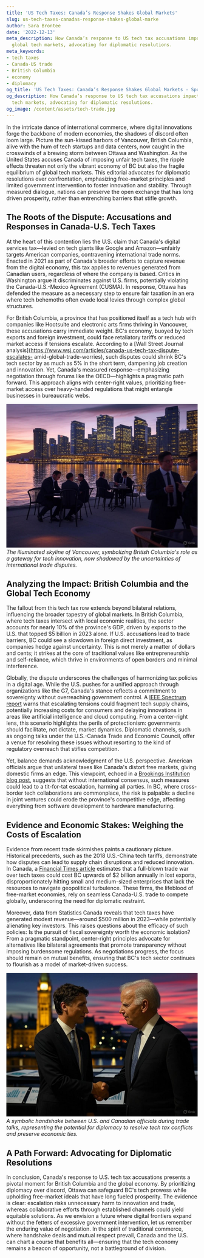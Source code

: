```yaml
---
title: 'US Tech Taxes: Canada’s Response Shakes Global Markets'
slug: us-tech-taxes-canadas-response-shakes-global-marke
author: Sara Brontee
date: '2022-12-13'
meta_description: How Canada’s response to US tech tax accusations impacts BC and
  global tech markets, advocating for diplomatic resolutions.
meta_keywords:
- tech taxes
- Canada-US trade
- British Columbia
- economy
- diplomacy
og_title: 'US Tech Taxes: Canada’s Response Shakes Global Markets - Spot News 24'
og_description: How Canada’s response to US tech tax accusations impacts BC and global
  tech markets, advocating for diplomatic resolutions.
og_image: /content/assets/tech-trade.jpg
---
```



In the intricate dance of international commerce, where digital innovations forge the backbone of modern economies, the shadows of discord often loom large. Picture the sun-kissed harbors of Vancouver, British Columbia, alive with the hum of tech startups and data centers, now caught in the crosswinds of a brewing storm between Ottawa and Washington. As the United States accuses Canada of imposing unfair tech taxes, the ripple effects threaten not only the vibrant economy of BC but also the fragile equilibrium of global tech markets. This editorial advocates for diplomatic resolutions over confrontation, emphasizing free-market principles and limited government intervention to foster innovation and stability. Through measured dialogue, nations can preserve the open exchange that has long driven prosperity, rather than entrenching barriers that stifle growth.

## The Roots of the Dispute: Accusations and Responses in Canada-U.S. Tech Taxes

At the heart of this contention lies the U.S. claim that Canada's digital services tax—levied on tech giants like Google and Amazon—unfairly targets American companies, contravening international trade norms. Enacted in 2021 as part of Canada's broader efforts to capture revenue from the digital economy, this tax applies to revenues generated from Canadian users, regardless of where the company is based. Critics in Washington argue it discriminates against U.S. firms, potentially violating the Canada-U.S.-Mexico Agreement (CUSMA). In response, Ottawa has defended the measure as a necessary step to ensure fair taxation in an era where tech behemoths often evade local levies through complex global structures.

For British Columbia, a province that has positioned itself as a tech hub with companies like Hootsuite and electronic arts firms thriving in Vancouver, these accusations carry immediate weight. BC's economy, buoyed by tech exports and foreign investment, could face retaliatory tariffs or reduced market access if tensions escalate. According to a [Wall Street Journal analysis](https://www.wsj.com/articles/canada-us-tech-tax-dispute-escalates- amid-global-trade-worries), such disputes could shrink BC's tech sector by as much as 5% in the short term, dampening job creation and innovation. Yet, Canada's measured response—emphasizing negotiation through forums like the OECD—highlights a pragmatic path forward. This approach aligns with center-right values, prioritizing free-market access over heavy-handed regulations that might entangle businesses in bureaucratic webs.

![Vancouver Tech Hub at Dusk](/content/assets/vancouver-skyline-tech-buildings.jpg)  
*The illuminated skyline of Vancouver, symbolizing British Columbia's role as a gateway for tech innovation, now shadowed by the uncertainties of international trade disputes.*

## Analyzing the Impact: British Columbia and the Global Tech Economy

The fallout from this tech tax row extends beyond bilateral relations, influencing the broader tapestry of global markets. In British Columbia, where tech taxes intersect with local economic realities, the sector accounts for nearly 10% of the province's GDP, driven by exports to the U.S. that topped $5 billion in 2023 alone. If U.S. accusations lead to trade barriers, BC could see a slowdown in foreign direct investment, as companies hedge against uncertainty. This is not merely a matter of dollars and cents; it strikes at the core of traditional values like entrepreneurship and self-reliance, which thrive in environments of open borders and minimal interference.

Globally, the dispute underscores the challenges of harmonizing tax policies in a digital age. While the U.S. pushes for a unified approach through organizations like the G7, Canada's stance reflects a commitment to sovereignty without overreaching government control. A [IEEE Spectrum report](https://spectrum.ieee.org/canada-us-tech-tax-conflict-global-implications) warns that escalating tensions could fragment tech supply chains, potentially increasing costs for consumers and delaying innovations in areas like artificial intelligence and cloud computing. From a center-right lens, this scenario highlights the perils of protectionism: governments should facilitate, not dictate, market dynamics. Diplomatic channels, such as ongoing talks under the U.S.-Canada Trade and Economic Council, offer a venue for resolving these issues without resorting to the kind of regulatory overreach that stifles competition.

Yet, balance demands acknowledgment of the U.S. perspective. American officials argue that unilateral taxes like Canada's distort free markets, giving domestic firms an edge. This viewpoint, echoed in a [Brookings Institution blog post](https://www.brookings.edu/blog/up-front/2024/01/canada-us-tech-taxes-and-the-path-to-diplomacy), suggests that without international consensus, such measures could lead to a tit-for-tat escalation, harming all parties. In BC, where cross-border tech collaborations are commonplace, the risk is palpable: a decline in joint ventures could erode the province's competitive edge, affecting everything from software development to hardware manufacturing.

## Evidence and Economic Stakes: Weighing the Costs of Escalation

Evidence from recent trade skirmishes paints a cautionary picture. Historical precedents, such as the 2018 U.S.-China tech tariffs, demonstrate how disputes can lead to supply chain disruptions and reduced innovation. In Canada, a [Financial Times article](https://www.ft.com/content/canada-us-trade-tech-taxes-economic-impact) estimates that a full-blown trade war over tech taxes could cost BC upwards of $2 billion annually in lost exports, disproportionately hitting small and medium-sized enterprises that lack the resources to navigate geopolitical turbulence. These firms, the lifeblood of free-market economies, rely on seamless Canada-U.S. trade to compete globally, underscoring the need for diplomatic restraint.

Moreover, data from Statistics Canada reveals that tech taxes have generated modest revenue—around $500 million in 2023—while potentially alienating key investors. This raises questions about the efficacy of such policies: Is the pursuit of fiscal sovereignty worth the economic isolation? From a pragmatic standpoint, center-right principles advocate for alternatives like bilateral agreements that promote transparency without imposing burdensome regulations. As negotiations progress, the focus should remain on mutual benefits, ensuring that BC's tech sector continues to flourish as a model of market-driven success.

![Diplomatic Handshake in Ottawa](/content/assets/us-canada-tech-diplomacy-meeting.jpg)  
*A symbolic handshake between U.S. and Canadian officials during trade talks, representing the potential for diplomacy to resolve tech tax conflicts and preserve economic ties.*

## A Path Forward: Advocating for Diplomatic Resolutions

In conclusion, Canada's response to U.S. tech tax accusations presents a pivotal moment for British Columbia and the global economy. By prioritizing diplomacy over discord, Ottawa can safeguard BC's tech prowess while upholding free-market ideals that have long fueled prosperity. The evidence is clear: escalation risks unnecessary harm to innovation and trade, whereas collaborative efforts through established channels could yield equitable solutions. As we envision a future where digital frontiers expand without the fetters of excessive government intervention, let us remember the enduring value of negotiation. In the spirit of traditional commerce, where handshake deals and mutual respect prevail, Canada and the U.S. can chart a course that benefits all—ensuring that the tech economy remains a beacon of opportunity, not a battleground of division.